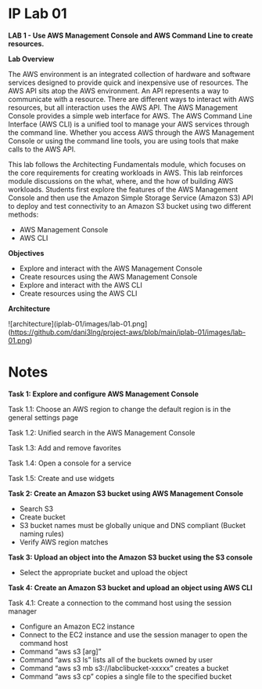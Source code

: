 # IP Lab 01

**LAB 1 - Use AWS Management Console and AWS Command Line to create resources.**

**Lab Overview**

The AWS environment is an integrated collection of hardware and software services designed to provide quick and inexpensive use of resources. The AWS API sits atop the AWS environment. An API represents a way to communicate with a resource. There are different ways to interact with AWS resources, but all interaction uses the AWS API. The AWS Management Console provides a simple web interface for AWS. The AWS Command Line Interface (AWS CLI) is a unified tool to manage your AWS services through the command line. Whether you access AWS through the AWS Management Console or using the command line tools, you are using tools that make calls to the AWS API.

This lab follows the Architecting Fundamentals module, which focuses on the core requirements for creating workloads in AWS. This lab reinforces module discussions on the what, where, and the how of building AWS workloads. Students first explore the features of the AWS Management Console and then use the Amazon Simple Storage Service (Amazon S3) API to deploy and test connectivity to an Amazon S3 bucket using two different methods:

- AWS Management Console
- AWS CLI

**Objectives**

- Explore and interact with the AWS Management Console
- Create resources using the AWS Management Console
- Explore and interact with the AWS CLI
- Create resources using the AWS CLI

**Architecture**

![architecture](iplab-01/images/lab-01.png](https://github.com/dani3lng/project-aws/blob/main/iplab-01/images/lab-01.png)

# Notes

**Task 1: Explore and configure AWS Management Console**

Task 1.1: Choose an AWS region to change the default region is in the general settings page

Task 1.2: Unified search in the AWS Management Console

Task 1.3: Add and remove favorites

Task 1.4: Open a console for a service

Task 1.5: Create and use widgets

**Task 2: Create an Amazon S3 bucket using AWS Management Console**
- Search S3
- Create bucket
- S3 bucket names must be globally unique and DNS compliant (Bucket naming rules)
- Verify AWS region matches

**Task 3: Upload an object into the Amazon S3 bucket using the S3 console**
- Select the appropriate bucket and upload the object

**Task 4: Create an Amazon S3 bucket and upload an object using AWS CLI**

Task 4.1: Create a connection to the command host using the session manager
- Configure an Amazon EC2 instance
- Connect to the EC2 instance and use the session manager to open the command host
- Command “aws s3 [arg]”
- Command “aws s3 ls” lists all of the buckets owned by user
- Command “aws s3 mb s3://labclibucket-xxxxx” creates a bucket
- Command “aws s3 cp” copies a single file to the specified bucket
